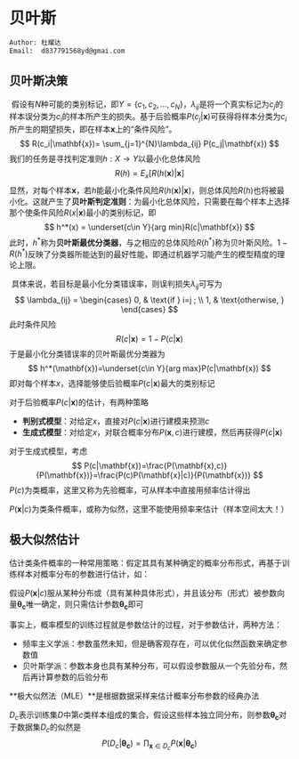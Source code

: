 # 贝叶斯

```html
Author:	杜耀达
Email:	d837791568yd@gmai.com
```



## 贝叶斯决策

​		假设有$N$种可能的类别标记，即$Y=\{c_1,c_2,...,c_N\}$，$\lambda_{ij}$是将一个真实标记为$c_j$的样本误分类为$c_i$的样本所产生的损失。基于后验概率$P(c_j|\mathbf{x})$可获得将样本分类为$c_i$所产生的期望损失，即在样本$\mathbf{x}$上的“条件风险”。
$$
R(c_i|\mathbf{x})= \sum_{j=1}^{N}\lambda_{ij} P(c_j|\mathbf{x})
$$
我们的任务是寻找判定准则$h:X \rightarrow Y$以最小化总体风险
$$
R(h)=E_x[R(h(\mathbf{x})|\mathbf{x}]
$$
显然，对每个样本$\mathbf{x}$，若$h$能最小化条件风险$R(h(\mathbf{x})|\mathbf{x})$，则总体风险$R(h)$也将被最小化。这就产生了**贝叶斯判定准则**：为最小化总体风险，只需要在每个样本上选择那个使条件风险$R(x|\mathbf{x})$最小的类别标记，即
$$
h^*(x) = \underset{c\in Y}{arg min}R(c|\mathbf{x})
$$
此时，$h^*$称为**贝叶斯最优分类器**，与之相应的总体风险$R(h^*)$称为贝叶斯风险。$1-R(h^*)$反映了分类器所能达到的最好性能，即通过机器学习能产生的模型精度的理论上限。

​		具体来说，若目标是最小化分类错误率，则误判损失$\lambda_{ij}$可写为
$$
\lambda_{ij} =
\begin{cases}
  0, & \text{if } i=j ; \\
  1, & \text{otherwise, }
\end{cases}
$$
此时条件风险
$$
R(c|\mathbf{x})=1-P(c|\mathbf{x})
$$
于是最小化分类错误率的贝叶斯最优分类器为
$$
h^*(\mathbf{x})=\underset{c\in Y}{arg max}P(c|\mathbf{x})
$$
即对每个样本$x$，选择能够使后验概率$P(c|\mathbf{x})$最大的类别标记

对于后验概率$P(c|\mathbf{x})$的估计，有两种策略

- **判别式模型**：对给定$x$，直接对$P(c|\mathbf{x})$进行建模来预测$c$
- **生成式模型**：对给定$x$，对联合概率分布$P(\mathbf{x},c)$进行建模，然后再获得$P(c|\mathbf{x})$

对于生成式模型，考虑
$$
P(c|\mathbf{x})=\frac{P(\mathbf{x},c)}{P(\mathbf{x})}=\frac{P(c)P(\mathbf{x}|c)}{P(\mathbf{x})}
$$
$P(c)$为类概率，这里又称为先验概率，可从样本中直接用频率估计得出

$P(\mathbf{x}|c)$为类条件概率，或称为似然，这里不能使用频率来估计（样本空间太大！）

## 极大似然估计

估计类条件概率的一种常用策略：假定其具有某种确定的概率分布形式，再基于训练样本对概率分布的参数进行估计，如：

假设$P(\mathbf{x}|c)$服从某种分布或（具有某种具体形式），并且该分布（形式）被参数向量$\mathbf{\theta_c}$唯一确定，则只需估计参数$\mathbf{\theta_c}$即可

事实上，概率模型的训练过程就是参数估计的过程，对于参数估计，两种方法：

- 频率主义学派：参数虽然未知，但是确客观存在，可以优化似然函数来确定参数值
- 贝叶斯学派：参数本身也具有某种分布，可以假设参数服从一个先验分布，然后再计算参数的后验分布

**极大似然法（MLE）**是根据数据采样来估计概率分布参数的经典办法

$D_c$表示训练集$D$中第$c$类样本组成的集合，假设这些样本独立同分布，则参数$\mathbf{\theta_c}$对于数据集$D_c$的似然是
$$
P(D_c|\mathbf{\theta_c})=\prod_{\mathbf{x}\in D_c}P(\mathbf{x}|\mathbf{\theta_c})
$$
